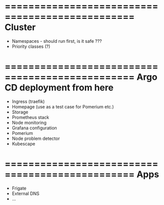 ================================================
Cluster
================================================
- Namespaces - should run first, is it safe ???
- Priority classes (?)

================================================
Argo CD deployment from here
================================================
- Ingress (traefik)
- Homepage (use as a test case for Pomerium etc.)
- Storage
- Prometheus stack
- Node monitoring
- Grafana configuration
- Pomerium
- Node problem detector
- Kubescape

================================================
Apps
================================================
- Frigate
- External DNS
- ...